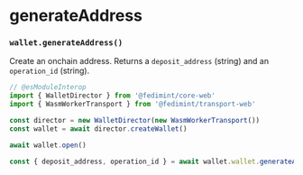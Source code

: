# generateAddress

### `wallet.generateAddress()`

Create an onchain address. Returns a `deposit_address` (string) and an `operation_id` (string).

```ts twoslash
// @esModuleInterop
import { WalletDirector } from '@fedimint/core-web'
import { WasmWorkerTransport } from '@fedimint/transport-web'

const director = new WalletDirector(new WasmWorkerTransport())
const wallet = await director.createWallet()

await wallet.open()

const { deposit_address, operation_id } = await wallet.wallet.generateAddress() // [!code focus]
```
